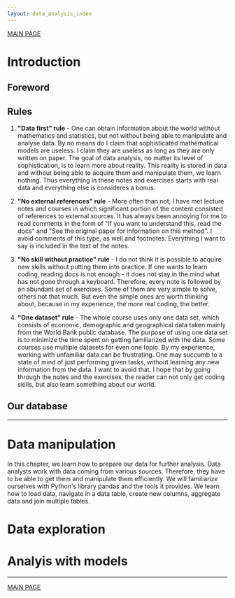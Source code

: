 ```yaml
---
layout: data_analysis_index
---
```


[MAIN PAGE](https://soukupmarek-edin.github.io/)

# Introduction 

## Foreword

<!-- <video src="trial_video.mkv" poster="poster.jpg" width="320" height="200" controls preload></video> -->

## Rules

1. **"Data first" rule** - One can obtain information about the world without mathematics and statistics, but not without being able to manipulate and analyse data. By no means do I claim that sophisticated mathematical models are useless. I claim they are useless as long as they are only written on paper. The goal of data analysis, no matter its level of sophistication, is to learn more about reality. This reality is stored in data and without being able to acquire them and manipulate them, we learn nothing. Thus everything in these notes and exercises starts with real data and everything else is consideres a bonus.

1. **"No external references" rule** - More often than not, I have met lecture notes and courses in which significant portion of the content consisted of references to external sources. It has always been annoying for me to read comments in the form of "If you want to understand this, read the docs" and  "See the original paper for information on this method". I avoid comments of this type, as well and footnotes. Everything I want to say is included in the text of the notes.

1. **"No skill without practice" rule** - I do not think it is possible to acquire new skills without putting them into practice. If one wants to learn coding, reading docs is not enough - it does not stay in the mind what has not gone through a keyboard. Therefore, every note is followed by an abundant set of exercises. Some of them are very simple to solve, others not that much. But even the simple ones are worth thinking about, because in my experience, the more real coding, the better.

1. **"One dataset" rule** - The whole course uses only one data set, which consists of economic, demographic and geographical data taken mainly from the World Bank public database. The purpose of using one data set is to minimize the time spent on getting familiarized with the data. Some courses use multiple datasets for even one topic. By my experience, working with unfamiliar data can be frustrating. One may succumb to a state of mind of just performing given tasks, without learning any new information from the data. I want to avoid that. I hope that by going through the notes and the exercises, the reader can not only get coding skills, but also learn something about our world.

## Our database



* * *

# Data manipulation

In this chapter, we learn how to prepare our data for further analysis. Data analysts work with data coming from various sources. Therefore, they have to be able to get them and manipulate them efficiently. We will familiarize ourselves with Python's library pandas and the tools it provides. We learn how to load data, navigate in a data table, create new columns, aggregate data and join multiple tables. 

# Data exploration

# Analyis with models

* * *

[MAIN PAGE](https://soukupmarek-edin.github.io/)
